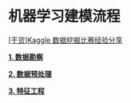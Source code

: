 # 机器学习建模流程

[[干货]Kaggle 数据挖掘比赛经验分享](https://m.sohu.com/a/139981834_116235)

[**1. 数据勘察**](1_数据勘察)

[**2. 数据预处理**](2_数据预处理)

[**3. 特征工程**](3_特征工程)
